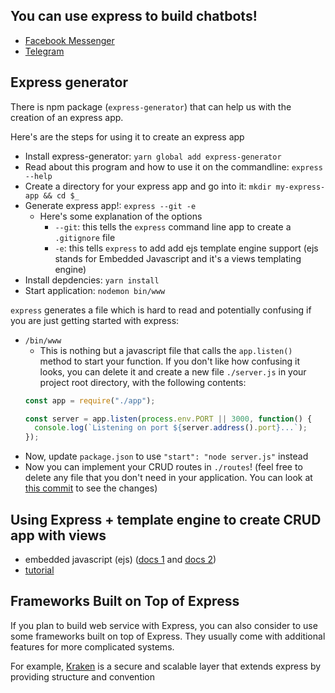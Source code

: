## You can use express to build chatbots!
- [Facebook Messenger](https://messenger.fb.com/developers/resources/quickstart)
- [Telegram](https://core.telegram.org/api#getting-started)

## Express generator

There is npm package (`express-generator`) that can help us with the creation of an express app.

Here's are the steps for using it to create an express app
- Install express-generator: `yarn global add express-generator`
- Read about this program and how to use it on the commandline: `express --help`
- Create a directory for your express app and go into it: `mkdir my-express-app && cd $_`
- Generate express app!: `express --git -e`
  - Here's some explanation of the options
    - `--git`: this tells the `express` command line app to create a `.gitignore` file
    - `-e`: this tells `express` to add add ejs template engine support (ejs stands for Embedded Javascript and it's a views templating engine)
- Install depdencies: `yarn install`
- Start application: `nodemon bin/www`


`express` generates a file which is hard to read and potentially confusing if you are just getting started with express:
- `/bin/www`
  - This is nothing but a javascript file that calls the `app.listen()` method to start your function. If you don't like how confusing it looks, you can delete it and create a new file `./server.js` in your project root directory, with the following contents:
  ```javascript
  const app = require("./app");

  const server = app.listen(process.env.PORT || 3000, function() {
    console.log(`Listening on port ${server.address().port}...`);
  });
  ```
- Now, update `package.json` to use `"start": "node server.js"` instead 
- Now you can implement your CRUD routes in `./routes`! (feel free to delete any file that you don't need in your application. You can look at [this commit](https://github.com/thoughtworks-jumpstart/express-books-api/commit/550579b034ed03ebe2ed9af5e28447d01ed7b2d1) to see the changes)

## Using Express + template engine to create CRUD app with views
- embedded javascript (ejs) ([docs 1](http://ejs.co/) and [docs 2](https://github.com/tj/ejs))
- [tutorial](https://scotch.io/tutorials/use-ejs-to-template-your-node-application)


## Frameworks Built on Top of Express

If you plan to build web service with Express, you can also consider to use some frameworks built on top of Express. They usually come with additional features for more complicated systems.

For example, [Kraken](http://krakenjs.com/) is a secure and scalable layer that extends express by providing structure and convention
